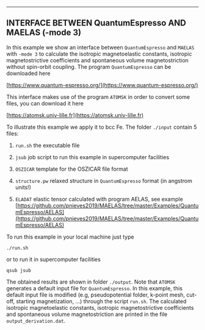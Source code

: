 
--------------------------------------------
INTERFACE BETWEEN QuantumEspresso AND MAELAS (-mode 3)
--------------------------------------------

In this example we show an interface between ```QuantumEspresso``` and ```MAELAS``` with ```-mode 3``` to calculate the isotropic magnetoelastic constants, isotropic magnetostrictive coefficients and spontaneous volume magnetostriction without spin-orbit coupling. 
The program ```QuantumEspresso``` can be downloaded here

[https://www.quantum-espresso.org/](https://www.quantum-espresso.org/)

This interface makes use of the program ```ATOMSK``` in order to convert some files, you can download it here 

[https://atomsk.univ-lille.fr](https://atomsk.univ-lille.fr)

To illustrate this example we apply it to bcc Fe. The folder ```./input``` contain 5 files:

1) ```run.sh``` the executable file

2) ```jsub``` job script to run this example in supercomputer facilities

3) ```OSZICAR``` template for the OSZICAR file format

4) ```structure.pw``` relaxed structure in ```QuantumEspresso``` format (in angstrom units!)

5) ```ELADAT``` elastic tensor calculated with program AELAS, see example [https://github.com/pnieves2019/MAELAS/tree/master/Examples/QuantumEspresso/AELAS](https://github.com/pnieves2019/MAELAS/tree/master/Examples/QuantumEspresso/AELAS)

To run this example in your local machine just type

```./run.sh```

or to run it in supercomputer facilities

```qsub jsub```

The obtained results are shown in folder ```./output```. Note that ```ATOMSK``` generates a default input file for ```QuantumEspresso```. 
In this example, this default input file is modified (e.g, pseudopotential folder, k-point mesh, cut-off, starting magnetization, ...) through the script ```run.sh```.
The calculated isotropic magnetoelastic constants, isotropic magnetostrictive coefficients and spontaneous volume magnetostriction are printed in the file ```output_derivation.dat```.
